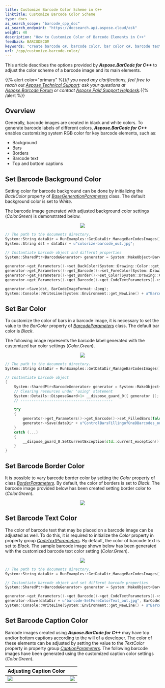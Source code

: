 ```yaml
---
title: Customize Barcode Color Scheme in C++
linktitle: Customize Barcode Color Scheme
type: docs
ai_search_scope: "barcode_cpp_doc"
ai_search_endpoint: "https://docsearch.api.aspose.cloud/ask"
weight: 40
description: "How to Customize Color of Barcode Elements in C++"
feedback: BARCODECOM
keywords: "create barcode c#, barcode color, bar color c#, barcode text color, barcode caption C++, Generate Barcodes, Customize Barcode Image, Change Barcode Color, Set Barcode Color, Generate Colored Barcodes, Barcode Color in Aspose.BarCode for C++, Work with Barcode Image in Aspose.BarCode for C++"
url: /cpp/customize-barcode-color/
---
```

This article describes the options provided by ***Aspose.BarCode for C++*** to adjust the color scheme of a barcode image and its main elements.

{{% alert color="primary" %}}*If you need any clarifications, feel free to reach out [Aspose Technical Support](/barcode/cpp/technical-support/): ask your questions at [Aspose.Barcode Forum](https://forum.aspose.com/c/barcode/13) or contact [Aspose Paid Support Helpdesk](https://helpdesk.aspose.com/).*{{% /alert %}}

## **Overview**
Generally, barcode images are created in black and white colors. To generate barcode labels of different colors, ***Aspose.BarCode for C++*** enables customizing system RGB color for key barcode elements, such as:
- Background
- Bars
- Borders
- Barcode text
- Top and bottom captions

## **Set Barcode Background Color**
Setting color for barcode background can be done by initializing the *BackColor* property of [*BaseGenerationParameters*](https://reference.aspose.com/barcode/cpp/class/aspose.bar_code.generation.base_generation_parameters/) class. The default background color is set to *White*.  
  
The barcode image generated with adjusted background color settings (*Color.Green*) is demonstrated below.
   
<p align="center"><image src="colorbackground.png"></p>

```cpp
// The path to the documents directory.
System::String dataDir = RunExamples::GetDataDir_ManageBarCodesImages();
System::String dst = dataDir + u"colorize-barcode_out.jpg";

// Instantiate barcode object and differnt properties
System::SharedPtr<BarcodeGenerator> generator = System::MakeObject<BarcodeGenerator>(EncodeTypes::Code128, u"1234567"); 
						
generator->get_Parameters()->set_BackColor(System::Drawing::Color::get_Yellow());
generator->get_Parameters()->get_Barcode()->set_ForeColor(System::Drawing::Color::get_Blue());
generator->get_Parameters()->get_Border()->set_Color(System::Drawing::Color::get_Red());
generator->get_Parameters()->get_Barcode()->get_CodeTextParameters()->set_Color(System::Drawing::Color::get_Red());

generator->Save(dst, BarCodeImageFormat::Jpeg);
System::Console::WriteLine(System::Environment::get_NewLine() + u"Barcode saved at " + dataDir);
```

## **Set Bar Color**
To customize the color of bars in a barcode image, it is necessary to set the value to the *BarColor* property of [*BarcodeParameters*](https://reference.aspose.com/barcode/cpp/class/aspose.bar_code.generation.barcode_parameters/) class. The default bar color is *Black*.  
  
The following image represents the barcode label generated with the customized bar color settings (*Color.Green*).
  
<p align="center"><image src="colorbarcode.png"></p>

```cpp
// The path to the documents directory.
System::String dataDir = RunExamples::GetDataDir_ManageBarCodesImages();

// Instantiate barcode object
{
	System::SharedPtr<BarcodeGenerator> generator = System::MakeObject<BarcodeGenerator>(EncodeTypes::Code128, u"TEXT");
	// Clearing resources under 'using' statement
	System::Details::DisposeGuard<1> __dispose_guard_0({ generator });
	// ------------------------------------------

	try
	{
		generator->get_Parameters()->get_Barcode()->set_FilledBars(false);
		generator->Save(dataDir + u"ControlBarsFillingofOneDBarcodes_out.png");
	}
	catch (...)
	{
		__dispose_guard_0.SetCurrentException(std::current_exception());
	}
}
```
  

## **Set Barcode Border Color**
It is possible to vary barcode border color by setting the *Color* property of class [*BorderParameters*](https://reference.aspose.com/barcode/cpp/class/aspose.bar_code.generation.border_parameters/). By default, the color of borders is set to *Black*. The barcode image provided below has been created setting border color to (*Color.Green*).
  
<p align="center"><image src="colorborder.png"></p>
  
## **Set Barcode Text Color**
The color of barcode text that may be placed on a barcode image can be adjusted as well. To do this, it is required to initialize the *Color* property in property group [*CodeTextParameters*](https://reference.aspose.com/barcode/cpp/class/aspose.bar_code.generation.codetext_parameters). By default, the color of barcode text is set to *Black*. The sample barcode image shown below has been generated with the customized barcode text color setting (*Color.Green*).
  
<p align="center"><image src="colorcodetext.png"></p>

```cpp
// The path to the documents directory.
System::String dataDir = RunExamples::GetDataDir_ManageBarCodesImages();

// Instantiate barcode object and set differnt barcode properties
System::SharedPtr<BarcodeGenerator> generator = System::MakeObject<BarcodeGenerator>(EncodeTypes::Code128, u"1234567");

generator->get_Parameters()->get_Barcode()->get_CodeTextParameters()->set_Color(System::Drawing::Color::get_Red());
generator->Save(dataDir + u"barcode-SetForeColorText_out.jpg", BarCodeImageFormat::Jpeg);
System::Console::WriteLine(System::Environment::get_NewLine() + u"Barcode saved at " + dataDir);
```

## **Set Barcode Caption Color**
Barcode images created using ***Aspose.BarCode for C++*** may have top and/or bottom captions according to the will of a developer. The color of these elements can be adjusted by setting the value to the *TextColor* property in property group [*CaptionParameters*](https://reference.aspose.com/barcode/cpp/class/aspose.bar_code.generation.base_generation_parameters/). The following barcode images have been generated using the customized caption color settings (*Color.Green*).
  
|Adjusting Caption Color|   |
|:--| :-: |
|<image src="colorcaptionabove.png">|<image src="colorcaptionbelow.png">|
  
